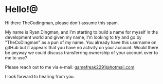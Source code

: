 # Hello!@
Hi there TheCodingman, please don't assume this spam.

My name is Ryan Dingman, and I'm starting to build a name for myself in the development world and given my name, I'm looking to try and go by "TheCoDingman" as a pun of my name.  You already have this username on gitHub but it appears that you have no activity on your account. Would there be anyway we could discuss transferring ownership of your account over to me to use?

Please reach out to me via e-mail: gamefreak2291@hotmail.com

I look forward to hearing from you.
